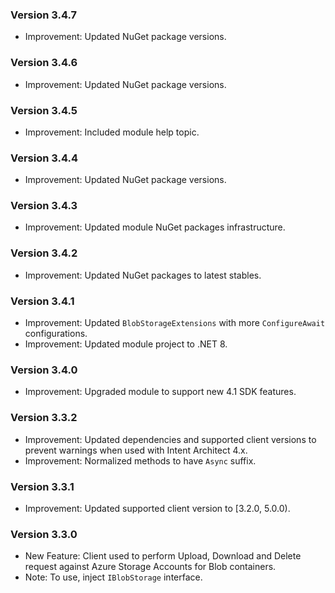 ### Version 3.4.7

- Improvement: Updated NuGet package versions.

### Version 3.4.6

- Improvement: Updated NuGet package versions.

### Version 3.4.5

- Improvement: Included module help topic.

### Version 3.4.4

- Improvement: Updated NuGet package versions.

### Version 3.4.3

- Improvement: Updated module NuGet packages infrastructure.

### Version 3.4.2

- Improvement: Updated NuGet packages to latest stables.

### Version 3.4.1

- Improvement: Updated `BlobStorageExtensions` with more `ConfigureAwait` configurations.
- Improvement: Updated module project to .NET 8.

### Version 3.4.0

- Improvement: Upgraded module to support new 4.1 SDK features.

### Version 3.3.2

- Improvement: Updated dependencies and supported client versions to prevent warnings when used with Intent Architect 4.x.
- Improvement: Normalized methods to have `Async` suffix.

### Version 3.3.1

- Improvement: Updated supported client version to [3.2.0, 5.0.0).

### Version 3.3.0

- New Feature: Client used to perform Upload, Download and Delete request against Azure Storage Accounts for Blob containers.
- Note: To use, inject `IBlobStorage` interface.
